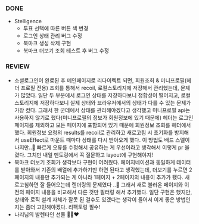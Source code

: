 ### DONE

- Stelligence
  - 투표 선택에 따른 버튼 색 변경
  - 로그인 상태 관리 버그 수정
  - 북마크 생성 삭제 구현
  - 북마크 더보기 조회 테스트 후 버그 수정

### REVIEW

- 소셜로그인이 완료된 후 메인페이지로 리다이렉트 되면, 회원조회 & 미니프로필(헤더 프로필 전용) 조회를 통해서 recoil, 로컬스토리지에 저장해서 관리했는데, 문제가 많았다.
  일단 두 부분에서 로그인 상태를 저장하다보니 정합성이 떨어지고, 로컬스토리지에 저장하다보니 실제 상태와 브라우저에서의 상태가 다를 수 있는 문제가 가장 컸다.
  그래서 한 군데에서 상태를 관리해야겠다고 생각했고 미니프로필 api는 사용하지 않기로 했다(미니프로필의 정보가 회원정보에 있기 때문에) 헤더는 로그인 페이지를 제외하고 모든 페이지에 포함되어 있기 때문에 회원정보 조회를 헤더에서 했다. 회원정보 요청의 results를 recoil로 관리하고 새로고침 시 초기화를 방지해서 useEffect로 마운트 때마다 상태를 다시 받아오게 했다. 이 방법도 배드 스멜이 나지만..🥲 빠르게 오류를 수정해서 공유하는 게 우선이라고 생각해서 이렇게 pr 올렸다. 그치만 내일 멘토링에서 꼭 질문하고 layout에 구현해야지!
- 북마크 더보기 조회가 생각보다 구현이 어려웠다. 페이지네이션과 동일하게 데이터를 받아와서 기존의 배열에 추가하기만 하면 된다고 생각했는데, 더보기를 누르면 2페이지의 내용만 추가되는 게 아니라 1페이지 + 2페이지의 내용이 추가가 됐다. 새로고침하면 잘 들어오는데 렌더링의 문제였다 ..🤔 그래서 새로 불러온 페이지와 이전의 페이지 내용을 비교해서 다른 것만 필터링 해서 추가했다. 일단 구현은 했지만, 상태와 로직 설계 자체가 잘못 된 걸수도 있겠다는 생각이 들어서 이게 좋은 방법인지는 좀더 고민해야겠다. 리팩토링 필수!
- 나리님의 발렌타인 선물 🍫🍲❤️
